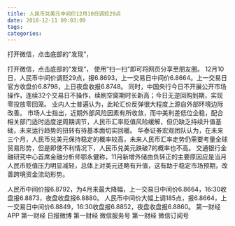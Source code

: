 ```yaml
---
title: 人民币兑美元中间价12月10日调贬29点
date: 2018-12-11 09:03:09
tags: 
categories: 
---
```

打开微信，点击底部的“发现”，
<!-- more -->
打开微信，点击底部的“发现”，
使用“扫一扫”即可将网页分享至朋友圈。
12月10日，人民币中间价调贬29点，报6.8693，上一交易日中间价6.8664。上一交易日官方收盘价6.8798，上日夜盘收报6.8748。 同时，中国央行今日不开展公开市场操作，连续32个交易日不操作，续刷空窗期时长新高；今日无逆回购到期，实现零投放零回笼。
业内人士普遍认为，此轮汇价反弹很大程度上源自外部环境边际改善。
市场人士指出，近期外部风险因素有所收敛，而中美利差低位企稳，配合相关部门适时适度逆周期调节，人民币汇率贬值风险缓解，但仍缺乏持续升值基础，未来运行趋势的扭转有待基本面切实回暖。
华泰证券宏观团队认为，在未来三个月，人民币兑美元保持稳定的概率较高，未来人民币汇率走势仍需要考量全球贸易形势，但是即使不利情况下，人民币兑美元跌破7的概率也不高。
交通银行金融研究中心首席金融分析师鄂永健称，11月新增外储由负转正的主要原因应是当月人民币贬值压力明显减轻，总体上对美元还略有升值，这有助于稳定市场预期，改善跨境资金流动形势。
 
 
人民币中间价报6.8792，为4月来最大降幅，上一交易日中间价6.8664，16:30收盘报6.8873，夜盘收盘报6.8880。
人民币中间价大幅上调185点，报6.8664，上一交易日中间价6.8849，16:30收盘报6.8852，夜盘收盘报6.8860。
第一财经
APP
第一财经
日报微博
第一财经
微信服务号
第一财经
微信订阅号
